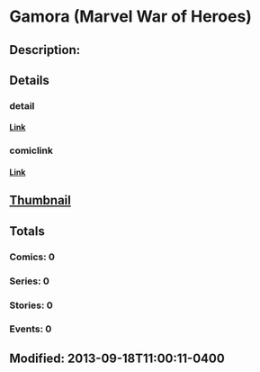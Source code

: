 # Gamora (Marvel War of Heroes)
## Description: 
## Details
### detail
#### [Link](http://marvel.com/characters/20/gamora?utm_campaign=apiRef&utm_source=225578a89fc76f3d20fbffda5d17a88d)
### comiclink
#### [Link](http://marvel.com/comics/characters/1017324/gamora_marvel_war_of_heroes?utm_campaign=apiRef&utm_source=225578a89fc76f3d20fbffda5d17a88d)
## [Thumbnail](http://i.annihil.us/u/prod/marvel/i/mg/9/e0/5239bfe911e8e.jpg)
## Totals
### Comics: 0
### Series: 0
### Stories: 0
### Events: 0
## Modified: 2013-09-18T11:00:11-0400